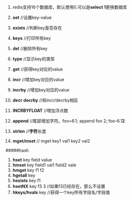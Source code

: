 1. redis支持16个数据库，默认使用0.可以是**select 1**更换数据库



1.  **set**     //设置key-value
2.  **exists**  //判断key是否存在
3.  **keys**  //打印所有key
4.  **del**     //删除所有key
5.  **type**    //显示key的类型
6.  **get**     //获得key对应的value
7.  **incr**    //增加key对应的value
8.  **incrby**  //增加key对应的value
9.  **decr** **decrby** //和incr/decrby相反
10.  **INCRBYFLOAT**    //增加浮点数
11.  **append**       //尾部增加字符。foo=6.1; append foo 2; foo-6.1**2**
12.  **strlen**       //**字符**长度
13.  **mget/mset**    // mget key1 val1 key2 val2
  
#####hash  
1.  **hset** key field value
2.  **hmset** key field1 val1 field2 vale
3.  **hmget** key f1 f2
4.  **hgetall** key
5.  **hexists** key f1
6.  **hsetNX**  key f3 3  //如果f3已经存在，那么不设置
7.  **hkeys/hvals** key   //获得一个key所有字段名/字段值
